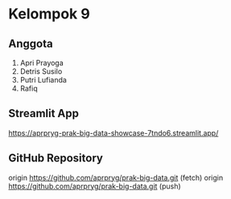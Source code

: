 # Kelompok 9

## Anggota
1. Apri Prayoga
2. Detris Susilo
3. Putri Lufianda
4. Rafiq


## Streamlit App

https://aprpryg-prak-big-data-showcase-7tndo6.streamlit.app/


## GitHub Repository

origin	https://github.com/aprpryg/prak-big-data.git (fetch)
origin	https://github.com/aprpryg/prak-big-data.git (push)

